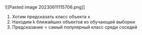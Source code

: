 ![[Pasted image 20230611115706.png]]
1. Хотим предсказать класс объекта x
2. Находим k ближайших объектов из обучающей выборки
3. Предсказание = самый популярный класс среди соседей
